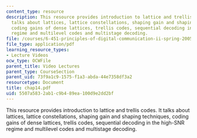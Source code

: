 ```yaml
---
content_type: resource
description: This resource provides introduction to lattice and trellis codes. It
  talks about lattices, lattice constellations, shaping gain and shaping techniques,
  coding gains of dense lattices, trellis codes, sequential decoding in the high-SNR
  regime and multilevel codes and multistage decoding.
file: /courses/6-451-principles-of-digital-communication-ii-spring-2005/5507a5832ab1c9b489ea100d9e2dd2bf_chap14.pdf
file_type: application/pdf
learning_resource_types:
- Lecture Videos
ocw_type: OCWFile
parent_title: Video Lectures
parent_type: CourseSection
parent_uid: 73f9a1c9-1575-f1a3-abda-44e7358df3a2
resourcetype: Document
title: chap14.pdf
uid: 5507a583-2ab1-c9b4-89ea-100d9e2dd2bf
---
```

This resource provides introduction to lattice and trellis codes. It talks about lattices, lattice constellations, shaping gain and shaping techniques, coding gains of dense lattices, trellis codes, sequential decoding in the high-SNR regime and multilevel codes and multistage decoding.


